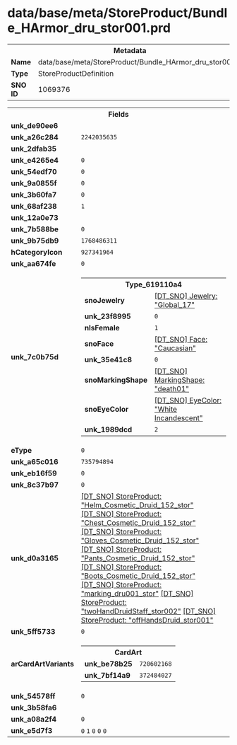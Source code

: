 <h1>data/base/meta/StoreProduct/Bundle_HArmor_dru_stor001.prd</h1><table><tr><th colspan="100%">Metadata</th></tr><tr><td><b>Name</b></td><td>data/base/meta/StoreProduct/Bundle_HArmor_dru_stor001.prd</td></tr><tr><td><b>Type</b></td><td>StoreProductDefinition</td></tr><tr><td><b>SNO ID</b></td><td>1069376</td></tr></table>

<table><tr><th colspan="100%">Fields</th></tr><tr><td><b>unk_de90ee6</b></td><td></td></tr><tr><td><b>unk_a26c284</b></td><td><code>2242035635</code></td></tr><tr><td><b>unk_2dfab35</b></td><td></td></tr><tr><td><b>unk_e4265e4</b></td><td><code>0</code></td></tr><tr><td><b>unk_54edf70</b></td><td><code>0</code></td></tr><tr><td><b>unk_9a0855f</b></td><td><code>0</code></td></tr><tr><td><b>unk_3b60fa7</b></td><td><code>0</code></td></tr><tr><td><b>unk_68af238</b></td><td><code>1</code></td></tr><tr><td><b>unk_12a0e73</b></td><td></td></tr><tr><td><b>unk_7b588be</b></td><td><code>0</code></td></tr><tr><td><b>unk_9b75db9</b></td><td><code>1768486311</code></td></tr><tr><td><b>hCategoryIcon</b></td><td><code>927341964</code></td></tr><tr><td><b>unk_aa674fe</b></td><td><code>0</code></td></tr><tr><td><b>unk_7c0b75d</b></td><td><table><tr><th colspan="100%">Type_619110a4</th></tr><tr><td><b>snoJewelry</b></td><td><a href="..\Jewelry\Global_17.jwl.md">[DT_SNO] Jewelry: "Global_17"</a></td></tr><tr><td><b>unk_23f8995</b></td><td><code>0</code></td></tr><tr><td><b>nIsFemale</b></td><td><code>1</code></td></tr><tr><td><b>snoFace</b></td><td><a href="..\Face\Caucasian.fac.md">[DT_SNO] Face: "Caucasian"</a></td></tr><tr><td><b>unk_35e41c8</b></td><td><code>0</code></td></tr><tr><td><b>snoMarkingShape</b></td><td><a href="..\MarkingShape\death01.msh.md">[DT_SNO] MarkingShape: "death01"</a></td></tr><tr><td><b>snoEyeColor</b></td><td><a href="..\EyeColor\White Incandescent.eye.md">[DT_SNO] EyeColor: "White Incandescent"</a></td></tr><tr><td><b>unk_1989dcd</b></td><td><code>2</code></td></tr></table>

</td></tr><tr><td><b>eType</b></td><td><code>0</code></td></tr><tr><td><b>unk_a65c016</b></td><td><code>735794894</code></td></tr><tr><td><b>unk_eb16f59</b></td><td><code>0</code></td></tr><tr><td><b>unk_8c37b97</b></td><td><code>0</code></td></tr><tr><td><b>unk_d0a3165</b></td><td><a href="Helm_Cosmetic_Druid_152_stor.prd.md">[DT_SNO] StoreProduct: "Helm_Cosmetic_Druid_152_stor"</a>
<a href="Chest_Cosmetic_Druid_152_stor.prd.md">[DT_SNO] StoreProduct: "Chest_Cosmetic_Druid_152_stor"</a>
<a href="Gloves_Cosmetic_Druid_152_stor.prd.md">[DT_SNO] StoreProduct: "Gloves_Cosmetic_Druid_152_stor"</a>
<a href="Pants_Cosmetic_Druid_152_stor.prd.md">[DT_SNO] StoreProduct: "Pants_Cosmetic_Druid_152_stor"</a>
<a href="Boots_Cosmetic_Druid_152_stor.prd.md">[DT_SNO] StoreProduct: "Boots_Cosmetic_Druid_152_stor"</a>
<a href="marking_dru001_stor.prd.md">[DT_SNO] StoreProduct: "marking_dru001_stor"</a>
<a href="twoHandDruidStaff_stor002.prd.md">[DT_SNO] StoreProduct: "twoHandDruidStaff_stor002"</a>
<a href="offHandsDruid_stor001.prd.md">[DT_SNO] StoreProduct: "offHandsDruid_stor001"</a>
</td></tr><tr><td><b>unk_5ff5733</b></td><td><code>0</code></td></tr><tr><td><b>arCardArtVariants</b></td><td><table><tr><th colspan="100%">CardArt</th></tr><tr><td><b>unk_be78b25</b></td><td><code>720602168</code></td></tr><tr><td><b>unk_7bf14a9</b></td><td><code>372484027</code></td></tr></table>


</td></tr><tr><td><b>unk_54578ff</b></td><td><code>0</code></td></tr><tr><td><b>unk_3b58fa6</b></td><td></td></tr><tr><td><b>unk_a08a2f4</b></td><td><code>0</code></td></tr><tr><td><b>unk_e5d7f3</b></td><td><code>0</code>
<code>1</code>
<code>0</code>
<code>0</code>
<code>0</code>
</td></tr></table>


